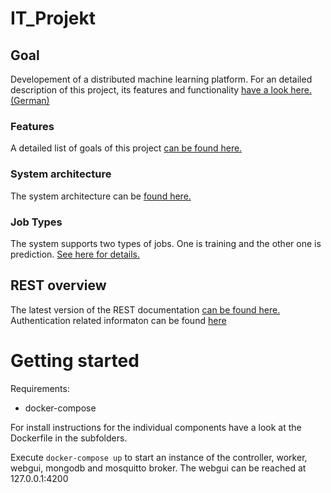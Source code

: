 # IT_Projekt
## Goal
Developement of a distributed machine learning platform.
For an detailed description of this project, its features and functionality [have a look here. (German)](doc/Description.md)

### Features
A detailed list of goals of this project [can be found here.](doc/Features.md)

### System architecture
The system architecture can be [found here.](doc/Architectures.md)

### Job Types
The system supports two types of jobs. One is training and the other one is prediction.
[See here for details.](doc/Jobs.md)

## REST overview
The latest version of the REST documentation [can be found here.](doc/REST.md)
Authentication related informaton can be found [here](doc/Authentication.md)

# Getting started
Requirements: 
- docker-compose

For install instructions for the individual components have a look at the Dockerfile in the subfolders.

Execute `docker-compose up` to start an instance of the controller, worker, webgui, mongodb and mosquitto broker. 
The webgui can be reached at 127.0.0.1:4200
